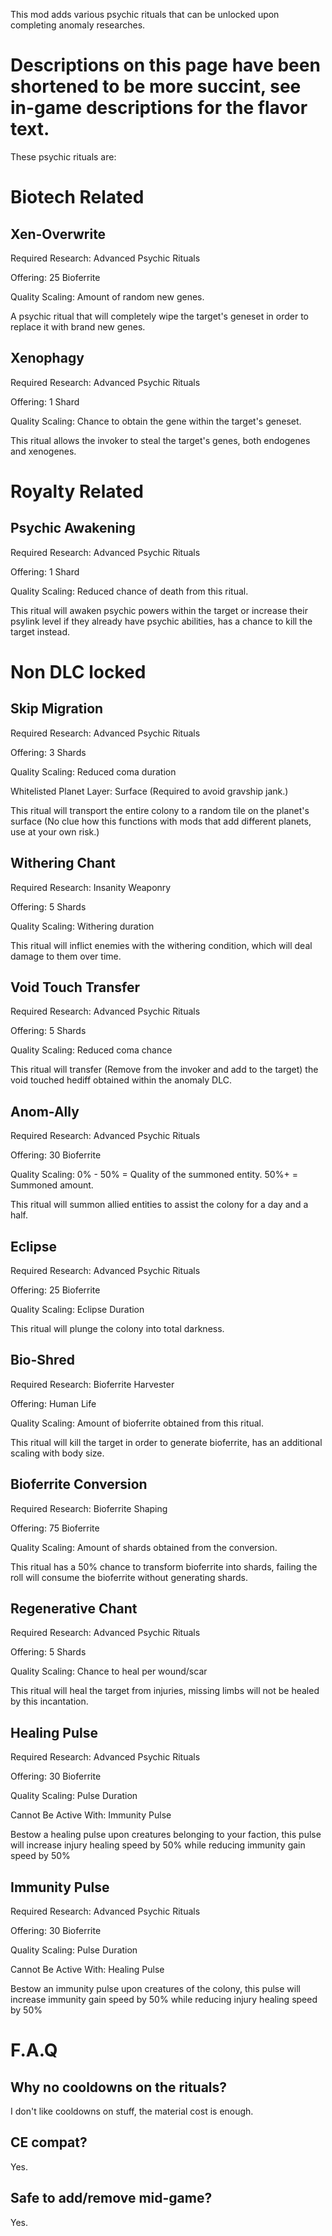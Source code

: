 This mod adds various psychic rituals that can be unlocked upon completing anomaly researches.

<h1>Descriptions on this page have been shortened to be more succint, see in-game descriptions for the flavor text.</h1>
These psychic rituals are:

<h1>Biotech Related</h1>
<h2>Xen-Overwrite</h2>

Required Research: Advanced Psychic Rituals

Offering: 25 Bioferrite

Quality Scaling: Amount of random new genes.

A psychic ritual that will completely wipe the target's geneset in order to replace it with brand new genes.

<h2>Xenophagy</h2>

Required Research: Advanced Psychic Rituals

Offering: 1 Shard

Quality Scaling: Chance to obtain the gene within the target's geneset.

This ritual allows the invoker to steal the target's genes, both endogenes and xenogenes.

<h1>Royalty Related</h1>

<h2>Psychic Awakening</h2>

Required Research: Advanced Psychic Rituals

Offering: 1 Shard

Quality Scaling: Reduced chance of death from this ritual.

This ritual will awaken psychic powers within the target or increase their psylink level if they already have psychic abilities, has a chance to kill the target instead.

<h1>Non DLC locked</h1>

<h2>Skip Migration</h2>

Required Research: Advanced Psychic Rituals

Offering: 3 Shards

Quality Scaling: Reduced coma duration

Whitelisted Planet Layer: Surface (Required to avoid gravship jank.)

This ritual will transport the entire colony to a random tile on the planet's surface (No clue how this functions with mods that add different planets, use at your own risk.)

<h2>Withering Chant</h2>

Required Research: Insanity Weaponry

Offering: 5 Shards

Quality Scaling: Withering duration

This ritual will inflict enemies with the withering condition, which will deal damage to them over time.

<h2>Void Touch Transfer</h2>

Required Research: Advanced Psychic Rituals

Offering: 5 Shards

Quality Scaling: Reduced coma chance

This ritual will transfer (Remove from the invoker and add to the target) the void touched hediff obtained within the anomaly DLC.

<h2>Anom-Ally</h2>

Required Research: Advanced Psychic Rituals

Offering: 30 Bioferrite

Quality Scaling: 0% - 50% = Quality of the summoned entity. 50%+ = Summoned amount.

This ritual will summon allied entities to assist the colony for a day and a half.

<h2>Eclipse</h2>

Required Research: Advanced Psychic Rituals

Offering: 25 Bioferrite

Quality Scaling: Eclipse Duration

This ritual will plunge the colony into total darkness.

<h2>Bio-Shred</h2>

Required Research: Bioferrite Harvester

Offering: Human Life

Quality Scaling: Amount of bioferrite obtained from this ritual.

This ritual will kill the target in order to generate bioferrite, has an additional scaling with body size.

<h2>Bioferrite Conversion</h2>

Required Research: Bioferrite Shaping

Offering: 75 Bioferrite

Quality Scaling: Amount of shards obtained from the conversion.

This ritual has a 50% chance to transform bioferrite into shards, failing the roll will consume the bioferrite without generating shards.

<h2>Regenerative Chant</h2>

Required Research: Advanced Psychic Rituals

Offering: 5 Shards

Quality Scaling: Chance to heal per wound/scar

This ritual will heal the target from injuries, missing limbs will not be healed by this incantation.

<h2>Healing Pulse</h2>

Required Research: Advanced Psychic Rituals

Offering: 30 Bioferrite

Quality Scaling: Pulse Duration

Cannot Be Active With: Immunity Pulse

Bestow a healing pulse upon creatures belonging to your faction, this pulse will increase injury healing speed by 50% while reducing immunity gain speed by 50%

<h2>Immunity Pulse</h2>

Required Research: Advanced Psychic Rituals

Offering: 30 Bioferrite

Quality Scaling: Pulse Duration

Cannot Be Active With: Healing Pulse

Bestow an immunity pulse upon creatures of the colony, this pulse will increase immunity gain speed by 50% while reducing injury healing speed by 50%

<h1>F.A.Q</h1>

<h2>Why no cooldowns on the rituals?</h2>
I don't like cooldowns on stuff, the material cost is enough.

<h2>CE compat?</h2>
Yes.

<h2>Safe to add/remove mid-game?</h2>
Yes.

